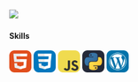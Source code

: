 <html>
<head>
<meta charset="utf-8">
</head>
<body>
<br>
<img src="https://readme-typing-svg.demolab.com/?lines=Hi%20My%20name%20is%20AmirReza%20Delir;Software%20Engineer;An%20experienced%20developer;&width=460&height=50&color=f75c7e&vCenter=true&pause=1000&size=25" /></a>
<br>
<div dir="ltr">
<h4>Skills</h4>
<a href="https://html.com/" target="_blank"><img src="https://raw.githubusercontent.com/tandpfun/skill-icons/59059d9d1a2c092696dc66e00931cc1181a4ce1f/icons/HTML.svg" width="40" height="40" alt="HTML5" /></a>
<a href="https://www.w3.org/TR/CSS/#css" target="_blank"><img src="https://raw.githubusercontent.com/tandpfun/skill-icons/59059d9d1a2c092696dc66e00931cc1181a4ce1f/icons/CSS.svg" width="40" height="40" alt="CSS3" /></a>
<a href="https://www.javascript.com" target="_blank"><img src="https://raw.githubusercontent.com/tandpfun/skill-icons/59059d9d1a2c092696dc66e00931cc1181a4ce1f/icons/JavaScript.svg" width="40" height="40" alt="Javascript" /></a>
<a href="https://www.python.org" target="_blank"><img src="https://raw.githubusercontent.com/tandpfun/skill-icons/59059d9d1a2c092696dc66e00931cc1181a4ce1f/icons/Python-Dark.svg" width="40" height="40" alt="python" /></a>
<a href="https://wordpress.org/" target="_blank"><img src="https://raw.githubusercontent.com/tandpfun/skill-icons/59059d9d1a2c092696dc66e00931cc1181a4ce1f/icons/Wordpress.svg" width="40" height="40" alt="Wordpress" /></a>
<br>
</div>
</body>
</html>

